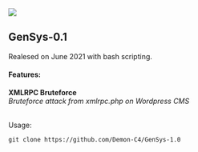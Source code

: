 <img src="https://raw.githubusercontent.com/00C4/GenSys-1.0/main/20210730_043636.jpg?token=AVAKFLL5732O7NFDG6OHRVLBAMTCC">
<br />
<h2>GenSys-0.1</h2>
Realesed on June 2021 with bash scripting.<br>

<h4>Features:</h4>
<b>XMLRPC Bruteforce</b><br />
<i>Bruteforce attack from xmlrpc.php on Wordpress CMS</i><br><br />

Usage:
```
git clone https://github.com/Demon-C4/GenSys-1.0
```
